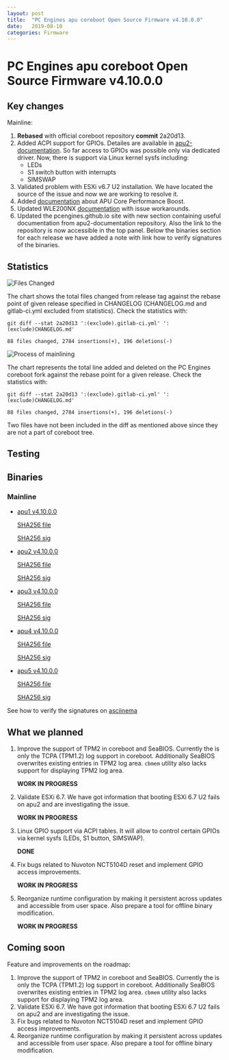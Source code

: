 ```yaml
---
layout: post
title:  "PC Engines apu coreboot Open Source Firmware v4.10.0.0"
date:   2019-08-10
categories: Firmware
---
```

# PC Engines apu coreboot Open Source Firmware v4.10.0.0

## Key changes

Mainline:

1. **Rebased** with official coreboot repository **commit** 2a20d13.
2. Added ACPI support for GPIOs. Detailes are available in
[apu2-documentation](https://github.com/pcengines/apu2-documentation/blob/master/docs/gpios.md).
So far access to GPIOs was possible only via dedicated driver. Now, there is
support via Linux kernel sysfs including:
    - LEDs
    - S1 switch button with interrupts
    - SIMSWAP
1. Validated problem with ESXi v6.7 U2 installation. We have located the source
   of the issue and now we are working to resolve it.
2. Added [documentation](https://github.com/pcengines/apu2-documentation/blob/master/docs/apu_CPU_boost.md)
   about APU Core Performance Boost.
3. Updated WLE200NX [documentation](https://github.com/pcengines/apu2-documentation/blob/master/docs/mpcie_modules.md#wle200nx)
   with issue workarounds.
4. Updated the pcengines.github.io site with new section containing useful
   documentation from apu2-documentation repository. Also the link to the
   repository is now accessible in the top panel. Below the binaries section
   for each release we have added a note with link how to verify signatures of
   the binaries.

## Statistics

![Files Changed](link-to-file)

The chart shows the total files changed from release tag against the rebase
point of given release specified in CHANGELOG (CHANGELOG.md and gitlab-ci.yml
excluded from statistics). Check the statistics with:

```
git diff --stat 2a20d13 ':(exclude).gitlab-ci.yml' ':(exclude)CHANGELOG.md'
```

`88 files changed, 2784 insertions(+), 196 deletions(-)`

![Process of mainlining](link-to-file)

The chart represents the total line added and deleted on the PC Engines
coreboot fork against the rebase point for a given release. Check the
statistics with:

```
git diff --stat 2a20d13 ':(exclude).gitlab-ci.yml' ':(exclude)CHANGELOG.md'
```

`88 files changed, 2784 insertions(+), 196 deletions(-)`

Two files have not been included in the diff as mentioned above since they are
not a part of coreboot tree.

## Testing

## Binaries

### Mainline

* [apu1 v4.10.0.0](https://3mdeb.com/open-source-firmware/pcengines/apu1/apu1_v4.10.0.0.rom)

  [SHA256 file](https://3mdeb.com/open-source-firmware/pcengines/apu1/apu1_v4.10.0.0.SHA256)

  [SHA256 sig](https://3mdeb.com/open-source-firmware/pcengines/apu1/apu1_v4.10.0.0.SHA256.sig)

* [apu2 v4.10.0.0](https://3mdeb.com/open-source-firmware/pcengines/apu2/apu2_v4.10.0.0.rom)

  [SHA256 file](https://3mdeb.com/open-source-firmware/pcengines/apu2/apu2_v4.10.0.0.SHA256)

  [SHA256 sig](https://3mdeb.com/open-source-firmware/pcengines/apu2/apu2_v4.10.0.0.SHA256.sig)

* [apu3 v4.10.0.0](https://3mdeb.com/open-source-firmware/pcengines/apu3/apu3_v4.10.0.0.rom)

  [SHA256 file](https://3mdeb.com/open-source-firmware/pcengines/apu3/apu3_v4.10.0.0.SHA256)

  [SHA256 sig](https://3mdeb.com/open-source-firmware/pcengines/apu3/apu3_v4.10.0.0.SHA256.sig)

* [apu4 v4.10.0.0](https://3mdeb.com/open-source-firmware/pcengines/apu4/apu4_v4.10.0.0.rom)

  [SHA256 file](https://3mdeb.com/open-source-firmware/pcengines/apu4/apu4_v4.10.0.0.SHA256)

  [SHA256 sig](https://3mdeb.com/open-source-firmware/pcengines/apu4/apu4_v4.10.0.0.SHA256.sig)

* [apu5 v4.10.0.0](https://3mdeb.com/open-source-firmware/pcengines/apu5/apu5_v4.10.0.0.rom)

  [SHA256 file](https://3mdeb.com/open-source-firmware/pcengines/apu5/apu5_v4.10.0.0.SHA256)

  [SHA256 sig](https://3mdeb.com/open-source-firmware/pcengines/apu5/apu5_v4.10.0.0.SHA256.sig)

See how to verify the signatures on [asciinema](https://asciinema.org/a/227035)

[1]: https://en.wikipedia.org/wiki/ROCA_vulnerability
[2]: https://github.com/pcengines/apu2-documentation/blob/master/docs/research/ROCA.md
[3]: https://github.com/pcengines/apu2-documentation/blob/master/docs/os-status.md

## What we planned

1. Improve the support of TPM2 in coreboot and SeaBIOS. Currently the is only
   the TCPA (TPM1.2) log support in coreboot. Additionally SeaBIOS overwrites
   existing entries in TPM2 log area. `cbmem` utility also lacks support for
   displaying TPM2 log area.

   **WORK IN PROGRESS**

2. Validate ESXi 6.7. We have got information that booting ESXi 6.7 U2 fails on
   apu2 and are investigating the issue.

   **WORK IN PROGRESS**

3. Linux GPIO support via ACPI tables. It will allow to control certain GPIOs
   via kernel sysfs (LEDs, S1 button, SIMSWAP).

   **DONE**

4. Fix bugs related to Nuvoton NCT5104D reset and implement GPIO access
   improvements.

   **WORK IN PROGRESS**

5. Reorganize runtime configuration by making it persistent across updates and
   accessible from user space. Also prepare a tool for offline binary
   modification.

   **WORK IN PROGRESS**

## Coming soon

Feature and improvements on the roadmap:

1. Improve the support of TPM2 in coreboot and SeaBIOS. Currently the is only
   the TCPA (TPM1.2) log support in coreboot. Additionally SeaBIOS overwrites
   existing entries in TPM2 log area. `cbmem` utility also lacks support for
   displaying TPM2 log area.
2. Validate ESXi 6.7. We have got information that booting ESXi 6.7 U2 fails on
   apu2 and are investigating the issue.
3. Fix bugs related to Nuvoton NCT5104D reset and implement GPIO access
   improvements.
4. Reorganize runtime configuration by making it persistent across updates and
   accessible from user space. Also prepare a tool for offline binary
   modification.

